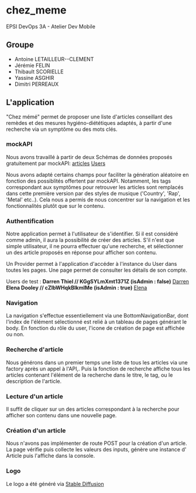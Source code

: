 # chez_meme

EPSI DevOps 3A - Atelier Dev Mobile


## Groupe

* Antoine LETAILLEUR--CLEMENT
* Jérémie FELIN
* Thibault SCORIELLE
* Yassine ASGHIR
* Dimitri PERREAUX

## L'application

"Chez mémé" permet de proposer une liste d'articles conseillant des remèdes et des mesures hygiéno-diététiques adaptés,
à partir d'une recherche via un symptôme ou des mots clés.

### mockAPI
Nous avons travaillé à partir de deux Schémas de données proposés gratuitement par mockAPI:
[articles](https://65bca6a6b51f9b29e931f27e.mockapi.io/api/v1/articles)
[Users](https://65bca6a6b51f9b29e931f27e.mockapi.io/api/v1/users)

Nous avons adapté certains champs pour faciliter la génération aléatoire en fonction des possiblités offertent par mockAPI.
Notamment, les tags correspondant aux symptômes pour retrouver les articles sont remplacés dans cette 
première version par des styles de musique ('Country', 'Rap', 'Metal' etc..).
Cela nous a permis de nous concentrer sur la navigation et les fonctionnalités plutôt que sur le contenu.

### Authentification
Notre application permet à l'utilisateur de s'identifier. Si il est considéré comme admin, il aura
la possibilité de créer des articles.
S'il n'est que simple utilisateur, il ne pourra effectuer qu'une recherche, et sélectionner un des article
proposés en réponse pour afficher son contenu.

Un Provider permet à l'application d'accéder à l'instance du User dans toutes les pages. 
Une page permet de consulter les détails de son compte.

Users de test :
**Darren Thiel // KGgSYLmXmt1371Z (isAdmin : false)** [Darren](https://65bca6a6b51f9b29e931f27e.mockapi.io/api/v1/users/1)
**Elena Dooley // cZlbWHqkBlkmlMe (isAdmin : true)** [Elena](https://65bca6a6b51f9b29e931f27e.mockapi.io/api/v1/users/2)

### Navigation
La navigation s'effectue essentiellement via une BottomNavigationBar, dont l'index de l'élément sélectionné est 
relié à un tableau de pages générant le body.
En fonction du rôle du user, l'icone de création de page est affichée ou non.

### Recherche d'article
Nous générons dans un premier temps une liste de tous les articles via une factory après un appel à l'API,.
Puis la fonction de recherche affiche tous les articles contenant l'élément de la recherche dans le titre, le tag, ou le description de l'article.

### Lecture d'un article
Il suffit de cliquer sur un des articles correspondant à la recherche pour afficher son contenu dans une nouvelle page.

### Création d'un article
Nous n'avons pas implémenter de route POST pour la création d'un article.
La page vérifie puis collecte les valeurs des inputs, génère une instance d' Article puis l'affiche dans la console.

### Logo
Le logo a été généré via [Stable Diffusion](https://stablediffusionweb.com/fr)
